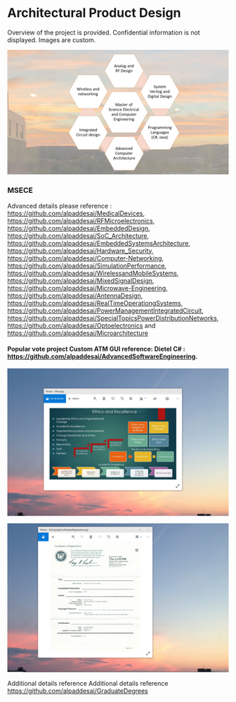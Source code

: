 # Architectural Product Design

Overview of the project is provided. Confidential information is not displayed. Images are custom.

![image](MSECE.jpg)

### MSECE
Advanced details please reference : https://github.com/alpaddesai/MedicalDevices, https://github.com/alpaddesai/RFMicroelectronics, https://github.com/alpaddesai/EmbeddedDesign, https://github.com/alpaddesai/SoC_Architecture, https://github.com/alpaddesai/EmbeddedSystemsArchitecture, https://github.com/alpaddesai/Hardware_Security, https://github.com/alpaddesai/Computer-Networking, https://github.com/alpaddesai/SimulationPerformance, https://github.com/alpaddesai/WirelessandMobileSystems, https://github.com/alpaddesai/MixedSignalDesign, https://github.com/alpaddesai/Microwave-Engineering,  https://github.com/alpaddesai/AntennaDesign, https://github.com/alpaddesai/RealTimeOperationgSystems, https://github.com/alpaddesai/PowerManagementIntegratedCircuit, https://github.com/alpaddesai/SpecialTopicsPowerDistributionNetworks, https://github.com/alpaddesai/Optoelectronics and https://github.com/alpaddesai/Microarchitecture 

#### Popular vote project Custom ATM GUI reference: Dietel C# : https://github.com/alpaddesai/AdvancedSoftwareEngineering.

![image](EthicsandExcellence.png)

![image](USCopyrightCertificate.png)

Additional details reference Additional details reference https://github.com/alpaddesai/GraduateDegrees 
